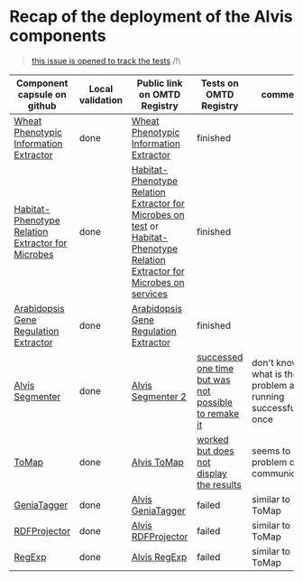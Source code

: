 # Recap of the deployment of the Alvis components 

> [this issue is opened to track the tests](https://github.com/openminted/alvis-docker/issues/10)   /!\



| Component capsule on github | Local validation | Public link on OMTD Registry | Tests on OMTD Registry | comments |
| ------------- | ------------- | --------------------- |-------------|----------------|
| [Wheat Phenotypic Information Extractor](uc-tdm-as-d/) | done | [Wheat Phenotypic Information Extractor](https://test.openminted.eu/landingPage/application/8480d942-8727-4347-9ccc-225e7c7471a6) |  finished |  |
| [Habitat-Phenotype Relation Extractor for Microbes](uc-tdm-as-c/) | done |  [Habitat-Phenotype Relation Extractor for Microbes on test](https://test.openminted.eu/landingPage/application/dc1176fe-4ea1-48fe-b584-99eb204409e2) or [Habitat-Phenotype Relation Extractor for Microbes on services](https://services.openminted.eu/landingPage/application/5624991b-88ac-464b-a9bc-5156e200d498)| finished |  |
| [Arabidopsis Gene Regulation Extractor](uc-tdm-as-e/) | done |  [Arabidopsis Gene Regulation Extractor](https://test.openminted.eu/landingPage/application/b1072fb6-78fb-4fdb-bd20-9916f74810b9) | finished |  |
| [Alvis Segmenter](segmenter/) | done  | [Alvis Segmenter 2](https://test.openminted.eu/landingPage/component/62bd4ee3-5476-4343-b27b-ac65d8dba385) | [successed one time but was not possible to remake it](https://github.com/openminted/alvis-docker/issues/10#issuecomment-386676078) | don't know what is the problem after running successfully once |
| [ToMap](tomap/) | done | [Alvis ToMap](https://test.openminted.eu/landingPage/component/f145b471-c3e7-48b1-992d-c19bd79d156e) | [worked but does not display the results](https://github.com/openminted/alvis-docker/issues/10#issuecomment-388838168) | seems to be a problem of AAI communication  |
| [GeniaTagger](geniatagger/)  | done | [Alvis GeniaTagger](https://test.openminted.eu/landingPage/component/2cb79581-8629-412e-ba7c-51a4b6c5bb19) | failed | similar to ToMap |
| [RDFProjector](rdfprojector/) | done | [Alvis RDFProjector](https://test.openminted.eu/landingPage/component/1e382d21-8669-45ef-8415-3f9e1ecff3bf) | failed | similar to ToMap |
| [RegExp](regexp/)  | done | [Alvis RegExp](https://test.openminted.eu/landingPage/component/ed724697-a907-4140-ac83-9aa485375ce4) | failed | similar to ToMap |

